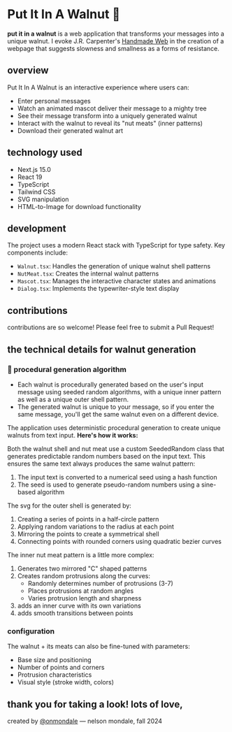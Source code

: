 # Put It In A Walnut 🌰

**put it in a walnut** is a web application that transforms your messages into a unique walnut. I evoke J.R. Carpenter's [Handmade Web](https://luckysoap.com/statements/handmadeweb.html) in the creation of a webpage that suggests slowness and smallness as a forms of resistance.

## overview

Put It In A Walnut is an interactive experience where users can:

- Enter personal messages
- Watch an animated mascot deliver their message to a mighty tree
- See their message transform into a uniquely generated walnut
- Interact with the walnut to reveal its "nut meats" (inner patterns)
- Download their generated walnut art

## technology used

- Next.js 15.0
- React 19
- TypeScript
- Tailwind CSS
- SVG manipulation
- HTML-to-Image for download functionality

## development

The project uses a modern React stack with TypeScript for type safety. Key components include:

- `Walnut.tsx`: Handles the generation of unique walnut shell patterns
- `NutMeat.tsx`: Creates the internal walnut patterns
- `Mascot.tsx`: Manages the interactive character states and animations
- `Dialog.tsx`: Implements the typewriter-style text display

## contributions

contributions are so welcome! Please feel free to submit a Pull Request!

## the technical details for walnut generation

### 🌰 procedural generation algorithm

- Each walnut is procedurally generated based on the user's input message using seeded random algorithms, with a unique inner pattern as well as a unique outer shell pattern.
- The generated walnut is unique to your message, so if you enter the same message, you'll get the same walnut even on a different device.

The application uses deterministic procedural generation to create unique walnuts from text input. **Here's how it works:**

Both the walnut shell and nut meat use a custom SeededRandom class that generates predictable random numbers based on the input text. This ensures the same text always produces the same walnut pattern:

1. The input text is converted to a numerical seed using a hash function
2. The seed is used to generate pseudo-random numbers using a sine-based algorithm

The svg for the outer shell is generated by:

1. Creating a series of points in a half-circle pattern
2. Applying random variations to the radius at each point
3. Mirroring the points to create a symmetrical shell
4. Connecting points with rounded corners using quadratic bezier curves

The inner nut meat pattern is a little more complex:

1. Generates two mirrored "C" shaped patterns
2. Creates random protrusions along the curves:
   - Randomly determines number of protrusions (3-7)
   - Places protrusions at random angles
   - Varies protrusion length and sharpness
3. adds an inner curve with its own variations
4. adds smooth transitions between points

### configuration

The walnut + its meats can also be fine-tuned with parameters:

- Base size and positioning
- Number of points and corners
- Protrusion characteristics
- Visual style (stroke width, colors)

## thank you for taking a look! lots of love,

created by [@onmondale](https://github.com/onmondale) — nelson mondale, fall 2024
